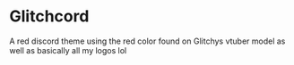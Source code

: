 # Glitchcord
 A red discord theme using the red color found on Glitchys vtuber model as well as basically all my logos lol
